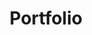 ---
title: Portfolio
menu: Portfolio

releases:
    - title: Coravin
      css_class: coravin
      description: 
        - Coravin is a US based start up, offering an innovative product which enables people to pour wine from the bottle without removing the cork, using a specialised needle to pierce the cork and replace the lost volume of wine with compressed argon gas.
        - After designing a number of campaign materials for Coravin, they enlisted BPL to design and build a number of international brochure websites to showcase their products in markets in which they don’t operate an eCommerce business. I designed the entire brochure site in way that I feel showcases the product, putting it front and centre, enhanced with imagery and interactivity.
        - The site is based on a Wordpress back end, and uses npm to build front end assets.
      images:
        - images/cor3.jpg
        - images/cor4.jpg
        - images/cor5.jpg
      feature_imgs:
        - images/cor1.jpg
        - images/cor2.jpg
    - title: Three & Tinder
      css_class: three
      description: 
        - My most recent project for Three, undertaken as part of my role at BPL Marketing, involved a collaboration with Tinder, where phones are juxtaposed into historical events, to show how they might have turned out.
        - I designed and built a dual-branded promotional microsite, emulating Tinder's functionality. The user plays as King Henry, swiping left or right on his six wives to determine which ones survived, or which were beheaded or divorced.
        - The project was wireframed in Figma, designed in Photoshop and built alongside a Back End Developer, using Laravel and Vue.js.
        - Conversion metrics were extremely positive - 76% of users engaged with the Tinder game, and 54% of users converted via a competition entry form at the end.
      images:
        - images/three1.jpg
        - images/three4.jpg
        - images/three5.jpg
      feature_imgs:
        - images/three2.jpg
        - images/three3.jpg
    - title: Peng Dominion
      css_class: pengdominion
      description: 
        - Peng Dominion is a labour of love; a vessel through which to release my music, to free myself from the limitations of record labels.
        - The branding is intended to be contemporary yet playful, and almost childlike. I wanted to communicate a sense of authenticity, in contrast to what I perceived elsewhere in electronic music; a veil of professionalism and sleek design which seems anonymous and ingenuous. This is my response to that style, in that it is unashamedly genuine, and very personal. 
        - I draw the artwork myself, through which I've found a way to reconnect with my artistic past as a graffiti writer, before outlining in Illustrator and finishing in Photoshop.
        - I also master all the releases myself. This entails using specialised processing techniques, and a keen ear, to give the music a final balance and sheen, and ensuring professional quality, loudness and compatibility for distribution.
        - I work with a PR company called Cygnus Music to send releases out for pre-release promotion to A-list drum & bass DJs, press, radio, blogs and print, before releasing in all digital stores.
      images:
        - images/peng3.jpg
        - images/peng4.jpg
      feature_imgs:
        - images/peng1.jpg
        - images/peng2.jpg
    - title: Royal British Legion
      css_class: rbl
      description: 
        - The Royal British Legion is a long-standing client at BPL Marketing. After inheriting the website from their previous, outsourced development team, I took on the task of refactoring the entire front end of the site. As part of this, I made large contributions to the Royal British Legion’s digital brand guidelines and designed and built a UI kit for their current and future web projects; the RBL Boilerplate. The Boilerplate consists of all necessary UI elements for the website, and was built and maintained in isolation from the main website, so it can serve as a dependency for the main site, as well as other satellite projects.
        - The RBL Boilerplate is designed to offer ease of use, with clear call to actions and a modular, readable layout. The design utilises high contrast ratios to ensure accessibility.
        - Aside from the RBL Boilerplate, I've been responsible for all design and front end development work on the main RBL website for 3.5 years, including annual campaigns, microsites and complex user interfaces for new functionality.
      images:
        - images/rbl3.jpg
        - images/rbl4.jpg
        - images/rbl5.jpg
      feature_imgs:
        - images/rbl1.jpg
        - images/rbl2.jpg
    - title: RBL Events
      css_class: rblevents
      description: 
        - BPL Marketing was briefed by the Royal British Legion to produce a new events section within the main website. The brief prioritised mobile compatibility, and detailed filtering options, to enable users to find events within certain distances or time frames relative to them. My role in this project involved interpreting the initial brief to create a job spec.
        - I suggested we use Google Maps as a visual representation of users' filter and search settings, in addition to a list of results, so as to create a more engaging user experience with clear visual cues. The UI is also designed using a mobile first philosophy, to respond seamlessly to different devices.
        - The project uses the websites existing Umbraco/ASP.NET back end with a custom API to return search results, alongside js for the map and interactive elements.
        - I designed the UX/UI and fully prototyped the project in Adobe XD.
      images:
        - images/rble3.jpg
        - images/rble4.jpg
        - images/rble5.jpg
      feature_imgs:
        - images/rble1.jpg
        - images/rble2.jpg
    - title: Sypro
      css_class: sypro
      description: 
        - Sypro is a software company, specialising in B2B software solutions for project, contract, compliance and asset management. During my role at BPL Marketing, they asked us to design a website for one of their new products; Total Risk Manager. They were so happy with the design, they asked us to redesign their main website to maintain the look and feel. We went one better and integrated all of their product websites with their main website, with a consistent brand image and a cutting-edge aesthetic.
        - The website was wireframed, prototyped and designed using Adobe XD. The build was based on a Wordpress back-end, with a modular SCSS, npm and gulp front end system.
      images:
        - images/syp3.jpg
        - images/syp4.jpg
        - images/syp5.jpg
      feature_imgs:
        - images/syp1.jpg
        - images/syp2.jpg
    - title: Everyone Remembered
      css_class: eor
      description: 
        - Everyone Remembered is a campaign undertaken by the Royal British Legion with the goal of commemorating each and every soldier who died in WW1, through user generated commemorations. Based on a database of 1,060,174 soldiers, users were able to search through names, regiments and locations to find lost relatives or discover those who may have been forgotten, and “remember” them, by way of placing a poppy on an interactive map, leaving a short commemoration and even uploading photographs. 

        - I designed the full site and integrated the RBL Boilerplate. I also worked on refining the UX of the site through testing and reworking various user flows to drive commemorations. This included the addition of features such as 'bulk commemorations', giving users a simple way to commemorate a solder's comrades once they have finished commemorating that soldier. This proved extremely effective in driving conversions by repeatedly outbounding users form the commemoration process into an optional bulk commemoration instead of an inert 'thank you' page. As of October 2018, all soldiers have been remembered!
      images:
        - images/eor3.jpg
        - images/eor4.jpg
        - images/eor5.jpg
      feature_imgs:
        - images/eor1.jpg
        - images/eor2.jpg
---